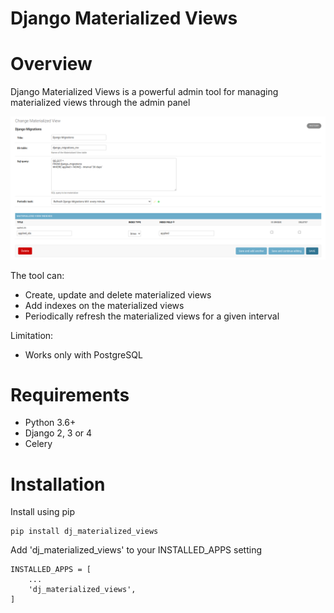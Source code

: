 # Django Materialized Views

# Overview

Django Materialized Views is a powerful admin tool for managing materialized views through the admin panel 

![](admin.png)

The tool can:
* Create, update and delete materialized views
* Add indexes on the materialized views
* Periodically refresh the materialized views for a given interval

Limitation:
* Works only with PostgreSQL

# Requirements
* Python 3.6+
* Django 2, 3 or 4
* Celery


# Installation
Install using pip
```
pip install dj_materialized_views 
```

Add 'dj_materialized_views' to your INSTALLED_APPS setting
```
INSTALLED_APPS = [
    ...
    'dj_materialized_views',
]
```